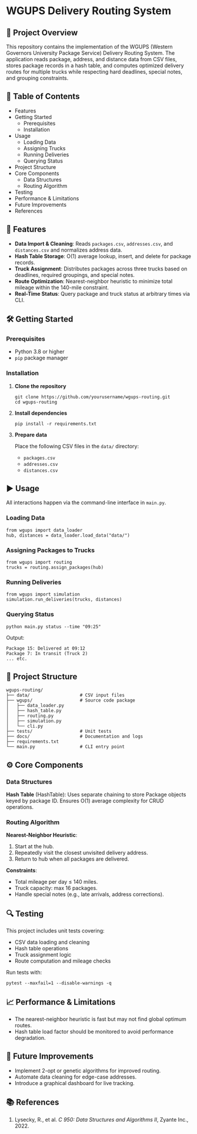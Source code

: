 <!DOCTYPE html>
<html lang="en">

  <h1>WGUPS Delivery Routing System</h1>

  <h2>🚚 Project Overview</h2>
  <p>This repository contains the implementation of the WGUPS (Western Governors University Package Service) Delivery Routing System. The application reads package, address, and distance data from CSV files, stores package records in a hash table, and computes optimized delivery routes for multiple trucks while respecting hard deadlines, special notes, and grouping constraints.</p>

  <h2>📂 Table of Contents</h2>
  <ul>
    <li>Features</li>
    <li>Getting Started
      <ul>
        <li>Prerequisites</li>
        <li>Installation</li>
      </ul>
    </li>
    <li>Usage
      <ul>
        <li>Loading Data</li>
        <li>Assigning Trucks</li>
        <li>Running Deliveries</li>
        <li>Querying Status</li>
      </ul>
    </li>
    <li>Project Structure</li>
    <li>Core Components
      <ul>
        <li>Data Structures</li>
        <li>Routing Algorithm</li>
      </ul>
    </li>
    <li>Testing</li>
    <li>Performance &amp; Limitations</li>
    <li>Future Improvements</li>
    <li>References</li>
  </ul>

  <h2>🔑 Features</h2>
  <ul>
    <li><strong>Data Import &amp; Cleaning</strong>: Reads <code>packages.csv</code>, <code>addresses.csv</code>, and <code>distances.csv</code> and normalizes address data.</li>
    <li><strong>Hash Table Storage</strong>: O(1) average lookup, insert, and delete for package records.</li>
    <li><strong>Truck Assignment</strong>: Distributes packages across three trucks based on deadlines, required groupings, and special notes.</li>
    <li><strong>Route Optimization</strong>: Nearest-neighbor heuristic to minimize total mileage within the 140-mile constraint.</li>
    <li><strong>Real-Time Status</strong>: Query package and truck status at arbitrary times via CLI.</li>
  </ul>

  <h2>🛠️ Getting Started</h2>
  <h3>Prerequisites</h3>
  <ul>
    <li>Python 3.8 or higher</li>
    <li><code>pip</code> package manager</li>
  </ul>

  <h3>Installation</h3>
  <ol>
    <li><strong>Clone the repository</strong>
      <pre><code>git clone https://github.com/yourusername/wgups-routing.git
cd wgups-routing</code></pre>
    </li>
    <li><strong>Install dependencies</strong>
      <pre><code>pip install -r requirements.txt</code></pre>
    </li>
    <li><strong>Prepare data</strong>
      <p>Place the following CSV files in the <code>data/</code> directory:</p>
      <ul>
        <li><code>packages.csv</code></li>
        <li><code>addresses.csv</code></li>
        <li><code>distances.csv</code></li>
      </ul>
    </li>
  </ol>

  <h2>▶️ Usage</h2>
  <p>All interactions happen via the command-line interface in <code>main.py</code>.</p>
  <h3>Loading Data</h3>
  <pre><code>from wgups import data_loader
hub, distances = data_loader.load_data("data/")</code></pre>

  <h3>Assigning Packages to Trucks</h3>
  <pre><code>from wgups import routing
trucks = routing.assign_packages(hub)</code></pre>

  <h3>Running Deliveries</h3>
  <pre><code>from wgups import simulation
simulation.run_deliveries(trucks, distances)</code></pre>

  <h3>Querying Status</h3>
  <pre><code>python main.py status --time "09:25"</code></pre>
  <p>Output:</p>
  <pre><code>Package 15: Delivered at 09:12
Package 7: In transit (Truck 2)
... etc.</code></pre>

  <h2>📁 Project Structure</h2>
  <pre><code>wgups-routing/
├── data/                   # CSV input files
├── wgups/                  # Source code package
│   ├── data_loader.py
│   ├── hash_table.py
│   ├── routing.py
│   ├── simulation.py
│   └── cli.py
├── tests/                  # Unit tests
├── docs/                   # Documentation and logs
├── requirements.txt
└── main.py                 # CLI entry point</code></pre>

  <h2>⚙️ Core Components</h2>
  <h3>Data Structures</h3>
  <p><strong>Hash Table</strong> (HashTable): Uses separate chaining to store Package objects keyed by package ID. Ensures O(1) average complexity for CRUD operations.</p>

  <h3>Routing Algorithm</h3>
  <p><strong>Nearest-Neighbor Heuristic</strong>:</p>
  <ol>
    <li>Start at the hub.</li>
    <li>Repeatedly visit the closest unvisited delivery address.</li>
    <li>Return to hub when all packages are delivered.</li>
  </ol>
  <p><strong>Constraints</strong>:</p>
  <ul>
    <li>Total mileage per day ≤ 140 miles.</li>
    <li>Truck capacity: max 16 packages.</li>
    <li>Handle special notes (e.g., late arrivals, address corrections).</li>
  </ul>

  <h2>🔍 Testing</h2>
  <p>This project includes unit tests covering:</p>
  <ul>
    <li>CSV data loading and cleaning</li>
    <li>Hash table operations</li>
    <li>Truck assignment logic</li>
    <li>Route computation and mileage checks</li>
  </ul>
  <p>Run tests with:</p>
  <pre><code>pytest --maxfail=1 --disable-warnings -q</code></pre>

  <h2>📈 Performance &amp; Limitations</h2>
  <ul>
    <li>The nearest-neighbor heuristic is fast but may not find global optimum routes.</li>
    <li>Hash table load factor should be monitored to avoid performance degradation.</li>
  </ul>

  <h2>🚀 Future Improvements</h2>
  <ul>
    <li>Implement 2-opt or genetic algorithms for improved routing.</li>
    <li>Automate data cleaning for edge-case addresses.</li>
    <li>Introduce a graphical dashboard for live tracking.</li>
  </ul>

  <h2>📚 References</h2>
  <ol>
    <li>Lysecky, R., et al. <em>C 950: Data Structures and Algorithms II</em>, Zyante Inc., 2022.</li>
  </ol>

</body>
</html>

